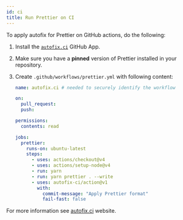 ```yaml
---
id: ci
title: Run Prettier on CI
---
```


To apply autofix for Prettier on GitHub actions, do the following:

1. Install the [`autofix.ci`](https://github.com/apps/autofix-ci/) GitHub App.
1. Make sure you have a **pinned** version of Prettier installed in your repository.
1. Create `.github/workflows/prettier.yml` with following content:

   ```yaml title=".github/workflows/prettier.yml"
   name: autofix.ci # needed to securely identify the workflow

   on:
     pull_request:
     push:

   permissions:
     contents: read

   jobs:
     prettier:
       runs-on: ubuntu-latest
       steps:
         - uses: actions/checkout@v4
         - uses: actions/setup-node@v4
         - run: yarn
         - run: yarn prettier . --write
         - uses: autofix-ci/action@v1
           with:
             commit-message: "Apply Prettier format"
             fail-fast: false
   ```

For more information see [autofix.ci](https://autofix.ci/) website.
